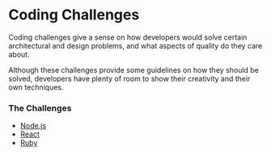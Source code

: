 # Coding Challenges

Coding challenges give a sense on how developers would solve certain architectural and design problems, and what aspects of quality do they care about.

Although these challenges provide some guidelines on how they should be solved, developers have plenty of room to show their creativity and their own techniques.

### The Challenges

* [Node.js](/node-js.md)
* [React](/react.md)
* [Ruby](/ruby.md)

